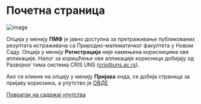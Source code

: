 # Почетна страница
 
 ![image](https://user-images.githubusercontent.com/29538544/173385774-7081989b-27a1-4139-a388-17f32f79dc3c.png)
 
Опција у менију **ПМФ** је јавно доступна за претраживање публикованих резултата истраживача са Природно-математичког факултета у Новом Саду.
Опција у менију **Регистрација** није намењена корисницима ове апликације. Налог за коришћење ове апликације корисници добијају од Развојног тима система CRIS UNS (cris@uns.ac.rs).

Ако се кликне на опцију у менију **Пријава** онда, се добија страница за пријаву корисника, а упутство је [ОВДЕ](prijava.md)

[Повратак на садржај упутства](../uputstvoDigitalnaDisertacija.md#садржај)
